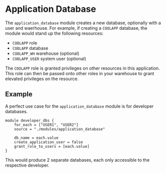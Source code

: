 # Application Database

The `application_database` module creates a new database, optionally with a user and waerhouse. For example, if creating a `COOLAPP` database, the module would stand up the following resources:

- `COOLAPP` role
- `COOLAPP` database
- `COOLAPP_WH` warehouse (optional)
- `COOLAPP_USER` system user (optional)

The `COOLAPP` role is granted privileges on other resources in this application. This role can then be passed onto other roles in your warehouse to grant elevated privileges on the resource.

## Example

A perfect use case for the `application_database` module is for developer databases.

```{terraform}
module developer_dbs {
    for_each = ["USER1", "USER2"]
    source = "./modules/application_database"

    db_name = each.value
    create_application_user = false
    grant_role_to_users = [each.value]
}
```

This would produce 2 separate databases, each only accessible to the respective developer.